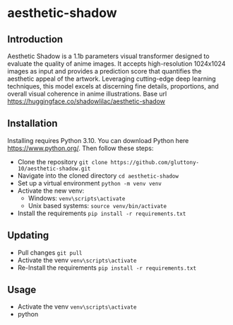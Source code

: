 # aesthetic-shadow

## Introduction

Aesthetic Shadow is a 1.1b parameters visual transformer designed to evaluate the quality of anime images. It accepts high-resolution 1024x1024 images as input and provides a prediction score that quantifies the aesthetic appeal of the artwork. Leveraging cutting-edge deep learning techniques, this model excels at discerning fine details, proportions, and overall visual coherence in anime illustrations.
Base url https://huggingface.co/shadowlilac/aesthetic-shadow

## Installation

Installing requires Python 3.10. You can download Python here https://www.python.org/.
Then follow these steps:

- Clone the repository `git clone https://github.com/gluttony-10/aesthetic-shadow.git`
- Navigate into the cloned directory `cd aesthetic-shadow`
- Set up a virtual environment `python -m venv venv`
- Activate the new venv:
    - Windows: `venv\scripts\activate`
    - Unix based systems: `source venv/bin/activate`
- Install the requirements `pip install -r requirements.txt`

## Updating

- Pull changes ```git pull```
- Activate the venv `venv\scripts\activate`
- Re-Install the requirements `pip install -r requirements.txt `

## Usage

- Activate the venv `venv\scripts\activate`
- python 
